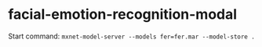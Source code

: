 # facial-emotion-recognition-modal
Start command: `mxnet-model-server --models fer=fer.mar --model-store .`